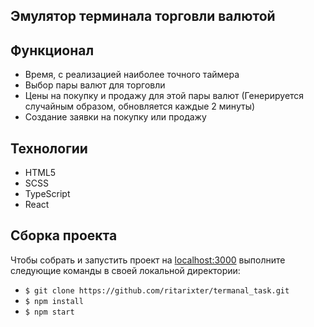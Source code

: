 ## Эмулятор терминала торговли валютой

## Функционал 

- Время, с реализацией наиболее точного таймера
- Выбор пары валют для торговли
- Цены на покупку и продажу для этой пары валют (Генерируется случайным образом, обновляется каждые 2 минуты)
- Создание заявки на покупку или продажу

## Технологии

- HTML5
- SCSS
- TypeScript
- React

## Сборка проекта

Чтобы собрать и запустить проект на [localhost:3000](http://localhost:3000) выполните следующие команды в своей локальной директории:

- `$ git clone https://github.com/ritarixter/termanal_task.git`
- `$ npm install`
- `$ npm start`
